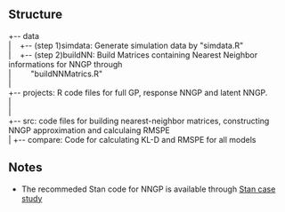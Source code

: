 
Structure
------------------
+-- data<br />
|   &nbsp;&nbsp;        +-- (step 1)simdata: Generate simulation data by "simdata.R"<br />
|   &nbsp;&nbsp;       +-- (step 2)buildNN: Build Matrices containing Nearest Neighbor informations for NNGP through<br />
|    &nbsp; &nbsp;  &nbsp;   &nbsp;         "buildNNMatrics.R"<br />
|<br />
+-- projects: R code files for full GP, response NNGP and latent NNGP.<br />
|  
|<br />
+-- src: code files for building nearest-neighbor matrices, constructing NNGP approximation and calculaing RMSPE <br />
|
+-- compare:  Code for calculating KL-D and RMSPE for all models<br />


Notes
---------
* The recommeded Stan code for NNGP is available through [Stan case study](http://mc-stan.org/users/documentation/case-studies/nngp.html)





